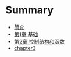 # Summary

* [简介](README.md)
* [第1章 基础](chapter1.md)
* [第2章 控制结构和函数](chapter2.md)
* [chapter3](chapter3.md)

